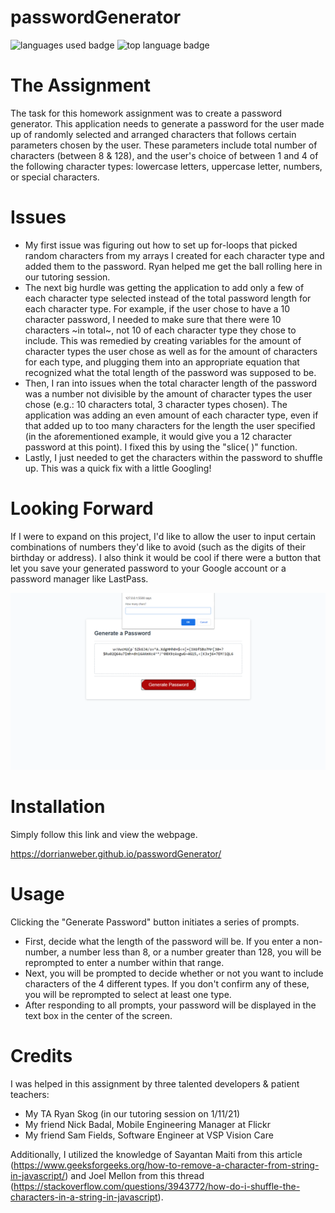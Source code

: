 # passwordGenerator

![languages used badge](https://img.shields.io/github/languages/count/dorrianweber/passwordGenerator)
![top language badge](https://img.shields.io/github/languages/top/dorrianweber/passwordGenerator?color=darkred)


# The Assignment
The task for this homework assignment was to create a password generator. This application needs to generate a password for the user made up of randomly selected and arranged characters that follows certain parameters chosen by the user. These parameters include total number of characters (between 8 & 128), and the user's choice of between 1 and 4 of the following character types: lowercase letters, uppercase letter, numbers, or special characters.

# Issues
* My first issue was figuring out how to set up for-loops that picked random characters from my arrays I created for each character type and added them to the password. Ryan helped me get the ball rolling here in our tutoring session.
* The next big hurdle was getting the application to add only a few of each character type selected instead of the total password length for each character type. For example, if the user chose to have a 10 character password, I needed to make sure that there were 10 characters ~in total~, not 10 of each character type they chose to include. This was remedied by creating variables for the amount of character types the user chose as well as for the amount of characters for each type, and plugging them into an appropriate equation that recognized what the total length of the password was supposed to be.
* Then, I ran into issues when the total character length of the  password was a number not divisible by the amount of character types the user chose (e.g.: 10 characters total, 3 character types chosen). The application was adding an even amount of each character type, even if that added up to too many characters for the length the user specified (in the aforementioned example, it would give you a 12 character password at this point). I fixed this by using the "slice( )" function.
* Lastly, I just needed to get the characters within the password to shuffle up. This was a quick fix with a little Googling!

# Looking Forward

If I were to expand on this project, I'd like to allow the user to input certain combinations of numbers they'd like to avoid (such as the digits of their birthday or address). I also think it would be cool if there were a button that let you save your generated password to your Google account or a password manager like LastPass.

<!-- Screenshot of working application -->

<img src="./assets/completedScreenshot.png" alt="Screenshot of completed application">

# Installation

Simply follow this link and view the webpage.

https://dorrianweber.github.io/passwordGenerator/

# Usage

Clicking the "Generate Password" button initiates a series of prompts.

* First, decide what the length of the password will be. If you enter a non-number, a number less than 8, or a number greater than 128, you will be reprompted to enter a number within that range.
* Next, you will be prompted to decide whether or not you want to include characters of the 4 different types. If you don't confirm any of these, you will be reprompted to select at least one type.
* After responding to all prompts, your password will be displayed in the text box in the center of the screen.


# Credits

I was helped in this assignment by three talented developers & patient teachers:
* My TA Ryan Skog (in our tutoring session on 1/11/21)
* My friend Nick Badal, Mobile Engineering Manager at Flickr
* My friend Sam Fields, Software Engineer at VSP Vision Care

Additionally, I utilized the knowledge of Sayantan Maiti from this article (https://www.geeksforgeeks.org/how-to-remove-a-character-from-string-in-javascript/) and Joel Mellon from this thread (https://stackoverflow.com/questions/3943772/how-do-i-shuffle-the-characters-in-a-string-in-javascript).